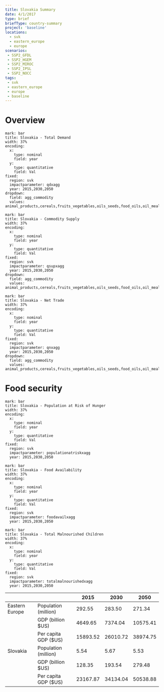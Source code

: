```yaml
---
title: Slovakia Summary
date: 4/1/2017
type: brief
briefType: country-summary
project: 'baseline'
locations:
  - svk
  - eastern_europe
  - europe
scenarios:
 - SSP2_GFDL
 - SSP2_HGEM
 - SSP2_MIROC
 - SSP2_IPSL
 - SSP2_NOCC
tags:
 - svk
 - eastern_europe
 - europe
 - baseline
---
```

# Overview 

```chart
mark: bar
title: Slovakia - Total Demand
width: 37%
encoding:
  x:
    type: nominal
    field: year
  y:
    type: quantitative
    field: Val
fixed:
  region: svk
  impactparameter: qdxagg
  year: 2015,2030,2050
dropdown:
  field: agg_commodity
  values: animal_products,cereals,fruits_vegetables,oils_seeds,food_oils,oil_meals,other,pulses,roots_tubers,sugar
```

```chart
mark: bar
title: Slovakia - Commodity Supply
width: 37%
encoding:
  x:
    type: nominal
    field: year
  y:
    type: quantitative
    field: Val
fixed:
  region: svk
  impactparameter: qsupxagg
  year: 2015,2030,2050
dropdown:
  field: agg_commodity
  values: animal_products,cereals,fruits_vegetables,oils_seeds,food_oils,oil_meals,other,pulses,roots_tubers,sugar
```

```chart
mark: bar
title: Slovakia - Net Trade
width: 37%
encoding:
  x:
    type: nominal
    field: year
  y:
    type: quantitative
    field: Val
fixed:
  region: svk
  impactparameter: qnxagg
  year: 2015,2030,2050
dropdown:
  field: agg_commodity
  values: animal_products,cereals,fruits_vegetables,oils_seeds,food_oils,oil_meals,other,pulses,roots_tubers,sugar
```

# Food security

```chart
mark: bar
title: Slovakia - Population at Risk of Hunger
width: 37%
encoding:
  x:
    type: nominal
    field: year
  y:
    type: quantitative
    field: Val
fixed:
  region: svk
  impactparameter: populationatriskxagg
  year: 2015,2030,2050
```

```chart
mark: bar
title: Slovakia - Food Availability
width: 37%
encoding:
  x:
    type: nominal
    field: year
  y:
    type: quantitative
    field: Val
fixed:
  region: svk
  impactparameter: foodavailxagg
  year: 2015,2030,2050
```

```chart
mark: bar
title: Slovakia - Total Malnourished Children
width: 37%
encoding:
  x:
    type: nominal
    field: year
  y:
    type: quantitative
    field: Val
fixed:
  region: svk
  impactparameter: totalmalnourishedxagg
  year: 2015,2030,2050
```

|   |   | 2015 | 2030 | 2050 |
|---|---|---|---|---|
| Eastern Europe | Population (million) | 292.55 | 283.50 | 271.34 |
|  | GDP (billion $US) | 4649.65 | 7374.04 | 10575.41 |
|  | Per capita GDP ($US) | 15893.52 | 26010.72 | 38974.75 |
| Slovakia | Population (million) | 5.54 | 5.67 | 5.53 |
|  | GDP (billion $US) | 128.35 | 193.54 | 279.48 |
|  | Per capita GDP ($US) | 23167.87| 34134.04| 50538.88|